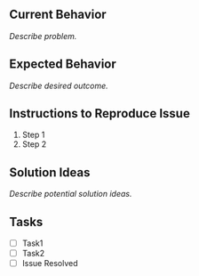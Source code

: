 ## Current Behavior

*Describe problem.*

## Expected Behavior

*Describe desired outcome.*

## Instructions to Reproduce Issue

1. Step 1
2. Step 2

## Solution Ideas

*Describe potential solution ideas.*

## Tasks

  - [ ] Task1
  - [ ] Task2
  - [ ] Issue Resolved
